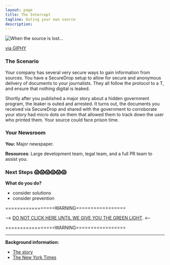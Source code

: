 ```yaml
---
layout: page
title: The Intercept
tagline: Outing your own source
description:
---
```


![When the source is lost...](https://media.giphy.com/media/lNMyVfxjfzIJO/giphy.gif)

[via GIPHY](https://giphy.com/gifs/save-button-doesnt-lNMyVfxjfzIJO)

### The Scenario

Your company has several very secure ways to gain information from sources. You have a SecureDrop setup to allow for secure and anonymous delivery of documents to your journalists. They all follow the protocol to a T, and ensure that nothing digital is leaked.

Shortly after you published a major story about a hidden government program, the leaker is outed and arrested. It turns out, the documents you received via SecureDrop and shared with the government to  corroborate your story had micro dots on them that allowed them to track down the user who printed them. Your source could face prison time.


### Your Newsroom

**You:** Major newspaper.

**Resources**: Large development team, legal team, and a full PR team to assist you.

### Next Steps 😱😱😱😱😱😱

**What do you do?**
 + consider solutions
 + consider prevention


=================WARNING=================

--> [DO NOT CLICK HERE UNTIL WE GIVE YOU THE GREEN LIGHT](./additional/07-outing-your-source-1.html). <--

=================WARNING=================

---

**Background information:**

* [The story](http://blog.erratasec.com/2017/06/how-intercept-outed-reality-winner.html#.WW1SH9PytE4)
* [The New York Times](https://www.nytimes.com/2017/06/06/business/media/intercept-reality-winner-russia-trump-leak.html)
